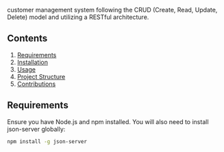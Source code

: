 customer management system following the CRUD (Create, Read, Update, Delete) model and utilizing a RESTful architecture.

## Contents

1. [Requirements](#requirements)
2. [Installation](#installation)
3. [Usage](#usage)
4. [Project Structure](#project-structure)
5. [Contributions](#contributions)

## Requirements

Ensure you have Node.js and npm installed. You will also need to install json-server globally:

```bash
npm install -g json-server

